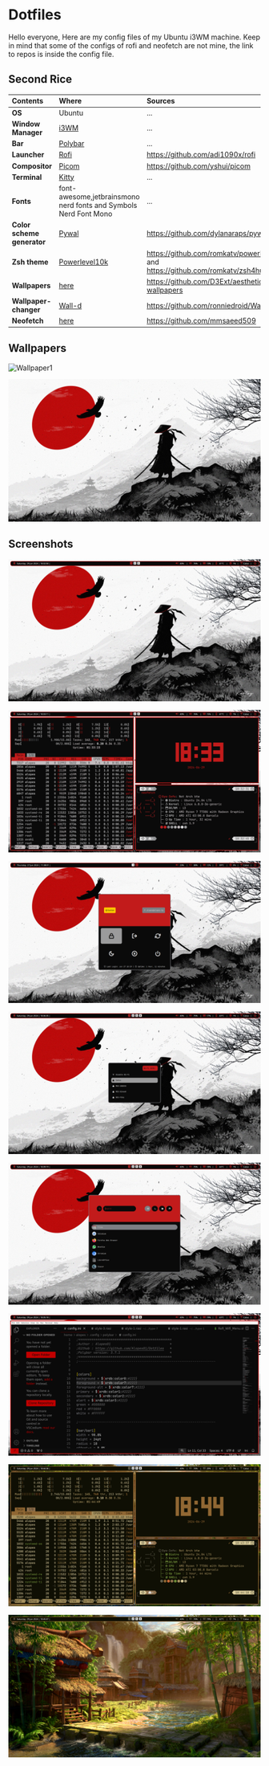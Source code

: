 # Dotfiles
Hello everyone,
 Here are my config files of my Ubuntu i3WM machine.
 Keep in mind that some of the configs of rofi and neofetch are not mine,
the link to repos is inside the config file.
    






## Second Rice
|Contents|Where|Sources|
|:-|:-|:-|
|**OS**|Ubuntu|...|
|**Window Manager** |[i3WM](./SECOND_RICE/I3WM)|...|
|**Bar**|[Polybar](./SECOND_RICE/Polybar)|...|
|**Launcher**|[Rofi](./SECOND_RICE/Rofi)|https://github.com/adi1090x/rofi|
|**Compositor** |[Picom](https://github.com/yshui/picom)|https://github.com/yshui/picom|
|**Terminal** |[Kitty](./SECOND_RICE/Kitty)|...|
|**Fonts** |font-awesome,jetbrainsmono nerd fonts and Symbols Nerd Font Mono |...|
|**Color scheme generator** |[Pywal](https://github.com/dylanaraps/pywal)|https://github.com/dylanaraps/pywal|
|**Zsh theme** |[Powerlevel10k](https://github.com/romkatv/powerlevel10k)|https://github.com/romkatv/powerlevel10k and https://github.com/romkatv/zsh4humans  |
|**Wallpapers** |[here](./SECOND_RICE/Wallpapers)|https://github.com/D3Ext/aesthetic-wallpapers|
|**Wallpaper-changer** |[Wall-d](./SECOND_RICE/Wallpaper_changer_script)|https://github.com/ronniedroid/Wall-d|
|**Neofetch** |[here](./SECOND_RICE/Neofetch)|https://github.com/mmsaeed509|


## Wallpapers
![Wallpaper1](./SECOND_RICE/Wallpapers/cute-town.png)

![Wallpaper2](./SECOND_RICE/Wallpapers/got_bw.jpg)

## Screenshots

![a](./SECOND_RICE/Screenshots/a.png)

![a](./SECOND_RICE/Screenshots/b.png)

![a](./SECOND_RICE/Screenshots/c.png)

![a](./SECOND_RICE/Screenshots/d.png)

![a](./SECOND_RICE/Screenshots/e.png)

![a](./SECOND_RICE/Screenshots/f.png)

![a](./SECOND_RICE/Screenshots/g.png)

![a](./SECOND_RICE/Screenshots/h.png)
